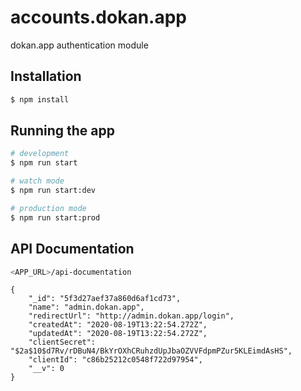 # accounts.dokan.app

dokan.app authentication module

## Installation

```bash
$ npm install
```

## Running the app

```bash
# development
$ npm run start

# watch mode
$ npm run start:dev

# production mode
$ npm run start:prod
```

## API Documentation

```bash
<APP_URL>/api-documentation
```

```
{
    "_id": "5f3d27aef37a860d6af1cd73",
    "name": "admin.dokan.app",
    "redirectUrl": "http://admin.dokan.app/login",
    "createdAt": "2020-08-19T13:22:54.272Z",
    "updatedAt": "2020-08-19T13:22:54.272Z",
    "clientSecret": "$2a$10$d7Rv/rDBuN4/BkYrOXhCRuhzdUpJbaOZVVFdpmPZur5KLEimdAsHS",
    "clientId": "c86b25212c0548f722d97954",
    "__v": 0
}
```
